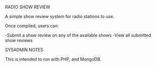 RADIO SHOW REVIEW

A simple show review system for radio stations to use.

Once compiled, users can:

-Submit a show review on any of the available shows
-View all submitted show reviews

SYSADMIN NOTES

This is intended to run with PHP, and MongoDB.